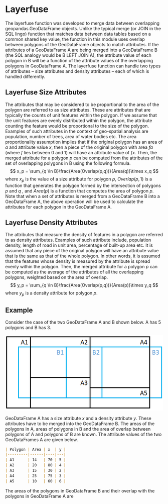 # Layerfuse

The layerfuse function was developed to merge data between overlapping geopandas.GeoDataFrame objects. Unlike the typical merge (or JOIN in the SQL lingo) function that matches data between data tables based on a common shared key value, the function in this module uses overlap between polygons of the GeoDataFrame objects to match attributes. If the attributes of a GeoDataFrame A are being merged into a GeoDataFrame B (the SQL analogy would be B LEFT JOIN A), the attribute value of each polygon in B will be a function of the attribute values of the overlapping polygons in GeoDataFrame A. The layerfuse function can handle two types of attributes – size attributes and density attributes – each of which is handled differently.

## Layerfuse Size Attributes

The attributes that may be considered to be proportional to the area of the polygon are referred to as size attributes. These are attributes that are typically the counts of unit features within the polygon. If we assume that the unit features are evenly distributed within the polygon, the attribute counting the feature would be proportional to the size of the polygon. Examples of such attributes in the context of geo-spatial analysis are population, number of trees, area of water bodies etc. The area proportionality assumption implies that if the original polygon has an area of $a$ and attribute value $x$, then a piece of the original polygon with area $fa$ (where _f_ lies between 0 and 1) will have an attribute value of _fx_. Then, the merged attribute for a polygon $p$ can be computed from the attributes of the set of overlapping polygons in B using the following formula.
$$
x_p = \sum_{q \in B}\frac{Area(Overlap(p,q))}{Area(q)}\times x_q
$$
where $x_p$ is the value of a size attribute for polygon $p$, $Overlap(p,1)$ is a function that generates the polygon formed by the intersection of polygons $p$ and $q$ , and $Area(p)$ is a function that computes the area of polygon $p$. Note that when a set of attributes is merged from a GeoDataFrame B into a GeoDataFrame A, the above operation will be used to calculate the attributes for each polygon in the GeoDataFrame A.

## Layerfuse Density Attributes

The attributes that measure the density of features in a polygon are referred to as density attributes. Examples of such attribute include, population density, length of road in unit area, percentage of built-up area etc. It is assumed that any piece of the original polygon will have an attribute value that is the same as that of the whole polygon. In other words, it is assumed that the features whose density is measured by the attribute is spread evenly within the polygon. Then, the merged attribute for a polygon $p$ can be computed as the average of the attributes of all the overlapping polygons, weighted based on the area of overlap.
$$
y_p = \sum_{q \in B}\frac{Area(Overlap(p,q))}{Area(p)}\times y_q
$$
where $y_p$ is a density attribute for polygon $p$.

## Example

Consider the case of the two GeoDataFrame A and B shown below. A has 5 polygons and B has 3.

![Image of GeoDataFrames A and B](.\Res\Polygons.png)

GeoDataFrame A has a size attribute $x$ and a density attribute $y$. These attributes have to be merged into the GeoDataFrame B. The areas of the polygons in A, areas of polygons in B and the area of overlap between polygons of A and polygons of B are known. The attribute values of the two GeoDataFrames A are given below.

```markdown
| Polygon | Area | x  | y |
|---------|------|----|---|
| A1      | 14   | 70 | 5 |
| A2      | 20   | 80 | 4 |
| A3      | 15   | 30 | 2 |
| A4      | 25   | 75 | 3 |
| A5      | 10   | 60 | 6 |
```

The areas of the polygons in GeoDataFrame B and their overlap with the polygons in GeoDataFrame A are
